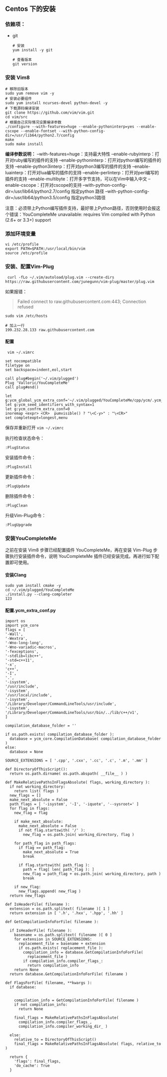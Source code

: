 ## Centos 下的安装

### 依赖项：

- git

    ```shell
    # 安装
    yum install -y git
    
    # 查看版本
    git version
    ```

    

### 安装 Vim8

```shell
# 移除旧版本
sudo yum remove vim -y
# 安装必要组件
sudo yum install ncurses-devel python-devel -y
# 下载源码编译安装
git clone https://github.com/vim/vim.git
cd vim/src
# 根据自己实际情况设置编译参数
./configure --with-features=huge --enable-pythoninterp=yes --enable-cscope --enable-fontset --with-python-config-dir=/usr/lib64/python2.7/config
make
sudo make install
```

**编译参数说明：**
–with-features=huge：支持最大特性
–enable-rubyinterp：打开对ruby编写的插件的支持
–enable-pythoninterp：打开对python编写的插件的支持
–enable-python3interp：打开对python3编写的插件的支持
–enable-luainterp：打开对lua编写的插件的支持
–enable-perlinterp：打开对perl编写的插件的支持
–enable-multibyte：打开多字节支持，可以在Vim中输入中文
–enable-cscope：打开对cscope的支持
–with-python-config-dir=/usr/lib64/python2.7/config 指定python 路径
–with-python-config-dir=/usr/lib64/python3.5/config 指定python3路径

注意：必须带上Python编写插件支持，最好带上Python路径，否则使用时会报这个错误：YouCompleteMe unavailable: requires Vim compiled with Python (2.6+ or 3.3+) support





### 添加环境变量

```
vi /etc/profile
export PATH=$PATH:/usr/local/bin/vim
source /etc/profile
```





### 安装、配置Vim-Plug

```shell
 curl -fLo ~/.vim/autoload/plug.vim --create-dirs https://raw.githubusercontent.com/junegunn/vim-plug/master/plug.vim
```

如果报错：

> Failed connect to raw.githubusercontent.com:443; Connection refused

```  shell
sudo vim /etc/hosts

# 加上一行
199.232.28.133 raw.githubusercontent.com
```





#### 配置

```shell
 vim ~/.vimrc
```

```shell
set nocompatible
filetype on
set backspace=indent,eol,start

call plug#begin('~/.vim/plugged')
Plug 'Valloric/YouCompleteMe'
call plug#end()

let g:ycm_global_ycm_extra_conf='~/.vim/plugged/YouCompleteMe/cpp/ycm/.ycm_extra_conf.py'
let g:ycm_seed_identifiers_with_syntax=1
let g:ycm_confrm_extra_conf=0
inoremap <expr> <CR>  pumvisible() ? "\<C-y>" : "\<CR>"
set completeopt=longest,menu

```

保存并重新打开 `vim ~/.vimrc` 

执行检查状态命令：

```
:PlugStatus
```

安装插件命令：

```
:PlugInstall
```

更新插件命令：

```
:PlugUpdate
```

删除插件命令：

```
:PlugClean
```

升级Vim-Plug命令：

```
:PlugUpgrade
```



### 安装YouCompleteMe

之前在安装 Vim8 步骤已经配置插件 YouCompleteMe，再在安装 Vim-Plug 步骤执行安装插件命令，说明 YouCompleteMe 插件已经安装完成。再进行如下配置即可使用。



#### 安装Clang

```
sudo yum install cmake -y
cd ~/.vim/plugged/YouCompleteMe  
./install.py --clang-completer
123
```



#### 配置.ycm_extra_conf.py

```
import os
import ycm_core
flags = [
'-Wall',
'-Wextra',
'-Wno-long-long',
'-Wno-variadic-macros',
'-fexceptions',
'-stdlib=libc++',
'-std=c++11',
'-x',
'c++',
'-I',
'.',
'-isystem',
'/usr/include',
'-isystem',
'/usr/local/include',
'-isystem',
'/Library/Developer/CommandLineTools/usr/include',
'-isystem',
'/Library/Developer/CommandLineTools/usr/bin/../lib/c++/v1',
]

compilation_database_folder = ''

if os.path.exists( compilation_database_folder ):
  database = ycm_core.CompilationDatabase( compilation_database_folder )
else:
  database = None

SOURCE_EXTENSIONS = [ '.cpp', '.cxx', '.cc', '.c', '.m', '.mm' ]

def DirectoryOfThisScript():
  return os.path.dirname( os.path.abspath( __file__ ) )

def MakeRelativePathsInFlagsAbsolute( flags, working_directory ):
  if not working_directory:
    return list( flags )
  new_flags = []
  make_next_absolute = False
  path_flags = [ '-isystem', '-I', '-iquote', '--sysroot=' ]
  for flag in flags:
    new_flag = flag

    if make_next_absolute:
      make_next_absolute = False
      if not flag.startswith( '/' ):
        new_flag = os.path.join( working_directory, flag )

    for path_flag in path_flags:
      if flag == path_flag:
        make_next_absolute = True
        break

      if flag.startswith( path_flag ):
        path = flag[ len( path_flag ): ]
        new_flag = path_flag + os.path.join( working_directory, path )
        break

    if new_flag:
      new_flags.append( new_flag )
  return new_flags

def IsHeaderFile( filename ):
  extension = os.path.splitext( filename )[ 1 ]
  return extension in [ '.h', '.hxx', '.hpp', '.hh' ]

def GetCompilationInfoForFile( filename ):

  if IsHeaderFile( filename ):
    basename = os.path.splitext( filename )[ 0 ]
    for extension in SOURCE_EXTENSIONS:
      replacement_file = basename + extension
      if os.path.exists( replacement_file ):
        compilation_info = database.GetCompilationInfoForFile(
          replacement_file )
        if compilation_info.compiler_flags_:
          return compilation_info
    return None
  return database.GetCompilationInfoForFile( filename )

def FlagsForFile( filename, **kwargs ):
  if database:


    compilation_info = GetCompilationInfoForFile( filename )
    if not compilation_info:
      return None

    final_flags = MakeRelativePathsInFlagsAbsolute(
      compilation_info.compiler_flags_,
      compilation_info.compiler_working_dir_ )

  else:
    relative_to = DirectoryOfThisScript()
    final_flags = MakeRelativePathsInFlagsAbsolute( flags, relative_to )

  return {
    'flags': final_flags,
    'do_cache': True
  }
```